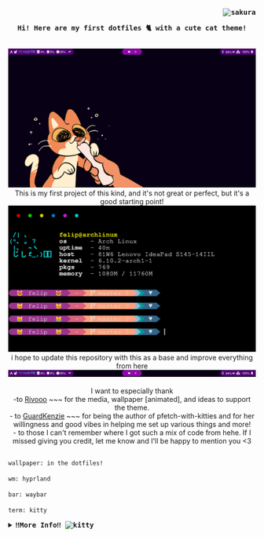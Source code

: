 <!--GithubProfileReadme Felipe_pukento-->
<div align="justify">

<!-- Profile -->
<p align="right"><strong><samp><img src = "https://i.pinimg.com/originals/43/3a/88/433a885903b5e6b6b9b5edf681169882.gif" alt="sakura" width="200" height="200""></samp></strong></p>
  <p align="center">
    <samp>
      <b>
        Hi! Here are my first dotfiles 🐈  with a cute cat theme!
      </b>
      <p align="center" style="display: inline-block;">
    <img src="https://github.com/FelipePukento/dotfiles/blob/d94a96a3d0d2bf7bd3ff70064c0357f7c10a2f53/sources/source1.png">
      This is my first project of this kind, and it's not great or perfect, but it's a good starting point!
      <br>
    <img src="https://github.com/FelipePukento/dotfiles/blob/5cc6eb6d41f2e4a1e5d26ad1c6c73b4203b4e81c/sources/source2.png">
    <br>
      i hope to update this repository with this as a base and improve everything from here
    <br>
    <img src="https://github.com/FelipePukento/dotfiles/blob/d94a96a3d0d2bf7bd3ff70064c0357f7c10a2f53/sources/source3.png">
    <br>
      <br>
      I want to especially thank
    <br>
      -to <a href="https://x.com/rrrrivo">Rivooo</a> ~~~ for the media, wallpaper [animated], and ideas to support the theme.
    <br>
      - to <a href="https://github.com/GuardKenzie">GuardKenzie</a> ~~~ for being the author of pfetch-with-kitties and for her willingness and good vibes in helping me set up various things and more!        
    <br>
      - to those I can't remember where I got such a mix of code from hehe. If I missed giving you credit, let me know and I'll be happy to mention you <3
    </samp>
 <br>
<p align="center" style="display: inline-block;">
  <br>
</p>
    
    wallpaper: in the dotfiles!

    wm: hyprland

    bar: waybar

    term: kitty

</p>

<details>
<summary><samp><b>‼️More Info‼️     <img src="https://i.pinimg.com/originals/80/7b/5c/807b5c4b02e765bb4930b7c66662ef4b.gif" width="50" height="50" alt="kitty"></b></samp></summary>

<h2></h2><br
<!-- Contact Me -->
<p align="center">
  <samp>  
    I haven't made an installation script yet, but I plan to do it at some point! For now, this is all I have. Thank you very much for checking out the repo!
    <br>
    WM:
    <br>
    🔵Mesagge to my discord!🔵 [<a href="https://discord.com/users/788875713604354049">felipe_pukento</a>]
  </samp>
</p>
Contributions

-If you wish to contribute please open an `issue`

<h2></h2><br>
